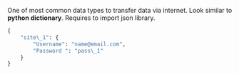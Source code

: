 


  
One of most common data types to transfer data via internet. Look similar to **python dictionary**. Requires to import json library.  
  

```python
{  
    "site\_1": {  
        "Username": "name@email.com",  
        "Password ": "pass\_1"  
    }  
}
```
